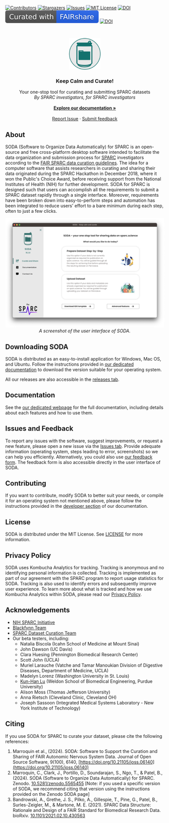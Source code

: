 [![Contributors][contributors-shield]][contributors-url]
[![Stargazers][stars-shield]][stars-url]
[![Issues][issues-shield]][issues-url]
[![MIT License][license-shield]][license-url]
[![DOI](https://zenodo.org/badge/DOI/10.5281/zenodo.5565455.svg)](https://doi.org/10.5281/zenodo.5565455)
[![Curated with FAIRshare](https://raw.githubusercontent.com/fairdataihub/FAIRshare/main/badge.svg)](https://fairdataihub.org/fairshare)
[![DOI](https://joss.theoj.org/papers/10.21105/joss.06140/status.svg)](https://doi.org/10.21105/joss.06140)

[contributors-shield]: https://img.shields.io/github/contributors/fairdataihub/SODA-for-SPARC.svg?style=flat-square
[contributors-url]: https://github.com/fairdataihub/SODA-for-SPARC/graphs/contributors
[stars-shield]: https://img.shields.io/github/stars/fairdataihub/SODA-for-SPARC.svg?style=flat-square
[stars-url]: https://github.com/fairdataihub/SODA-for-SPARC/stargazers
[issues-shield]: https://img.shields.io/github/issues/fairdataihub/SODA-for-SPARC.svg?style=flat-square
[issues-url]: https://github.com/fairdataihub/SODA-for-SPARC/issues
[license-shield]: https://img.shields.io/github/license/fairdataihub/SODA-for-SPARC.svg?style=flat-square
[license-url]: https://github.com/fairdataihub/SODA-for-SPARC/blob/main/LICENSE

<!-- HEADER -->
<br />
<p align="center">
  <a href="#">
    <img src="/src/renderer/src/assets/img/logo-can1024-grey-circle.png" alt="Logo" width="100" height="100">
  </a>

  <h3 align="center">Keep Calm and Curate!</h3>

  <p align="center">
    Your one-stop tool for curating and submitting SPARC datasets <br/>
   <i> By SPARC investigators, for SPARC investigators </i>
    <br />
    <br />
    <a href="https://docs.sodaforsparc.io/"><strong>Explore our documentation »</strong></a>
    <br />
    <br />
    <a href="https://github.com/fairdataihub/SODA-for-SPARC/issues">Report Issue</a>
    ·
    <a href="https://docs.google.com/forms/d/e/1FAIpQLSfyUw2_NI1-2tlAr8oB5_JcJ_yjTB-zUDt9skfGjNU9qjITwg/viewform?ts=5e433bea">Submit feedback </a>
  </p>
</p>

## About

SODA (Software to Organize Data Automatically) for SPARC is an open-source and free cross-platform desktop software intended to facilitate the data organization and submission process for [SPARC](https://commonfund.nih.gov/sparc) investigators according to the [FAIR SPARC data curation guidelines](https://sparc.science/help/7k8nEPuw3FjOq2HuS8OVsd#top). The idea for a computer software that assists researchers in curating and sharing their data originated during the SPARC Hackathon in December 2018, where it won the Public's Choice Award, before receiving support from the National Institutes of Health (NIH) for further development. SODA for SPARC is designed such that users can accomplish all the requirements to submit a SPARC dataset rapidly through a single interface. Moreover, requirements have been broken down into easy-to-perform steps and automation has been integrated to reduce users' effort to a bare minimum during each step, often to just a few clicks.

<p align="center">
  <img src="./docs/SODA-HOMEPAGE.png" alt="interface" width="600">
  <br/>
  <i> A screenshot of the user interface of SODA. </i>
  </img>
</p>

## Downloading SODA

SODA is distributed as an easy-to-install application for Windows, Mac OS, and Ubuntu. Follow the instructions provided in [our dedicated documentation](https://docs.sodaforsparc.io/docs/getting-started/download-soda) to download the version suitable for your operating system.

All our releases are also accessible in the [releases tab](https://github.com/fairdataihub/SODA-for-SPARC/releases/latest).

## Documentation

See the [our dedicated webpage](https://docs.sodaforsparc.io/) for the full documentation, including details about each features and how to use them.

## Issues and Feedback

To report any issues with the software, suggest improvements, or request a new feature, please open a new issue via the [Issues tab](https://github.com/fairdataihub/SODA-for-SPARC/issues). Provide adequate information (operating system, steps leading to error, screenshots) so we can help you efficiently. Alternatively, you could also use [our feedback form](https://docs.google.com/forms/d/e/1FAIpQLSfyUw2_NI1-2tlAr8oB5_JcJ_yjTB-zUDt9skfGjNU9qjITwg/viewform?ts=5e433bea). The feedback form is also accessible directly in the user interface of SODA.

## Contributing

If you want to contribute, modify SODA to better suit your needs, or compile it for an operating system not mentioned above, please follow the instructions provided in the [developer section](https://docs.sodaforsparc.io/docs/developer-documentation/project-setup) of our documentation.

## License

SODA is distributed under the MIT License. See [LICENSE](https://github.com/fairdataihub/SODA-for-SPARC/blob/main/LICENSE) for more information.

## Privacy Policy

SODA uses Kombucha Analytics for tracking. Tracking is anonymous and no identifying personal information is collected. Tracking is implemented as part of our agreement with the SPARC program to report usage statistics for SODA. Tracking is also used to identify errors and subsequently improve user experience. To learn more about what is tracked and how we use Kombucha Analytics within SODA, please read our [Privacy Policy](https://github.com/fairdataihub/SODA-for-SPARC/wiki/Privacy-Policy).

## Acknowledgements

- [NIH SPARC Initiative](https://commonfund.nih.gov/sparc)
- [Blackfynn Team](https://www.blackfynn.com/)
- [SPARC Dataset Curation Team](https://github.com/SciCrunch/sparc-curation)
- Our beta testers, including:
  - Natalia Biscola (Icahn School of Medicine at Mount Sinai)
  - John Dawson (UC Davis)
  - Clara Huesing (Pennington Biomedical Research Center)
  - Scott John (UCLA)
  - Muriel Larauche (Vatche and Tamar Manoukian Division of Digestive Diseases, Department of Medicine, UCLA)
  - Madelyn Lorenz (Washington University in St. Louis)
  - [Kun-Han Lu](https://scholar.google.com/citations?user=lo1TkqwAAAAJ&hl=en&oi=ao) (Weldon School of Biomedical Engineering, Purdue University)
  - Alison Moss (Thomas Jefferson University)
  - Anna Rietsch (Cleveland Clinic, Cleveland OH)
  - Joseph Sassoon (Integrated Medical Systems Laboratory - New York Institute of Technology)

## Citing

If you use SODA for SPARC to curate your dataset, please cite the following references:

1. Marroquin et al., (2024). SODA: Software to Support the Curation and Sharing of FAIR Autonomic Nervous System Data. Journal of Open Source Software, 9(100), 6140, [https://doi.org/10.21105/joss.06140](https://doi.org/10.21105/joss.06140)
2. Marroquin, C., Clark, J., Portillo, D., Soundarajan, S., Ngo, T., & Patel, B., (2024). SODA (Software to Organize Data Automatically) for SPARC. Zenodo. [10.5281/zenodo.5565455](https://doi.org/10.5281/zenodo.5565455) [Note: if you used a specific version of SODA, we recommend citing that version using the instructions provided on the Zenodo SODA page]
3. Bandrowski, A., Grethe, J. S., Pilko, A., Gillespie, T., Pine, G., Patel, B., Surles-Zeigler, M., & Martone, M. E. (2021). SPARC Data Structure: Rationale and Design of a FAIR Standard for Biomedical Research Data. bioRxiv. [10.1101/2021.02.10.430563](https://doi.org/10.1101/2021.02.10.430563)

